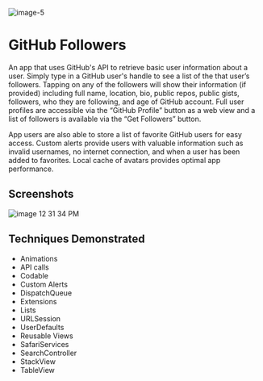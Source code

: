 ![image-5](https://user-images.githubusercontent.com/86983846/192422952-13dd421d-e6e2-4419-b76a-f3326b374180.png)

# GitHub Followers

An app that uses GitHub's API to retrieve basic user information about a user. Simply type in a GitHub user's handle to see a list of the that user’s followers. Tapping on any of the followers will show their information (if provided) including full name, location, bio, public repos, public gists, followers, who they are following, and age of GitHub account. Full user profiles are accessible via the “GitHub Profile” button as a web view and a list of followers is available via the “Get Followers” button.

App users are also able to store a list of favorite GitHub users for easy access. Custom alerts provide users with valuable information such as invalid usernames, no internet connection, and when a user has been added to favorites. Local cache of avatars provides optimal app performance.

## Screenshots

![image 12 31 34 PM](https://user-images.githubusercontent.com/86983846/192421699-7666e8bb-cb9e-4215-9b59-70acd4803bf9.png)

## Techniques Demonstrated

- Animations
- API calls
- Codable
- Custom Alerts
- DispatchQueue
- Extensions
- Lists
- URLSession
- UserDefaults
- Reusable Views
- SafariServices
- SearchController
- StackView
- TableView
